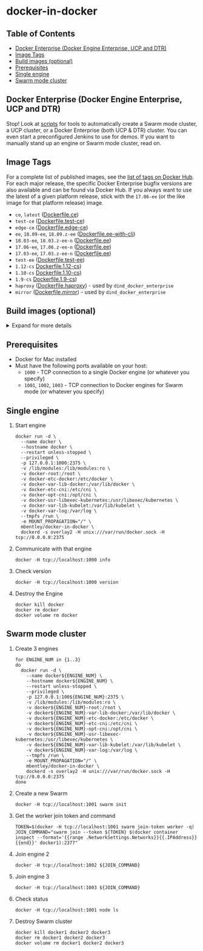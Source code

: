 docker-in-docker
================

## Table of Contents
* [Docker Enterprise (Docker Engine Enterprise, UCP and DTR)](#docker-enterprise-docker-engine-enterprise-ucp-and-dtr)
* [Image Tags](#image-tags)
* [Build images (optional)](#build-images-optional)
* [Prerequisites](#prerequisites)
* [Single engine](#single-engine)
* [Swarm mode cluster](#swarm-mode-cluster)

## Docker Enterprise (Docker Engine Enterprise, UCP and DTR)
Stop! Look at [scripts](./scripts) for tools to automatically create a Swarm mode cluster, a UCP cluster, or a Docker Enterprise (both UCP & DTR) cluster. You can even start a preconfigured Jenkins to use for demos. If you want to manually stand up an engine or Swarm mode cluster, read on.

## Image Tags
For a complete list of published images, see the [list of tags on Docker Hub](https://hub.docker.com/r/mbentley/docker-in-docker/tags/).  For each major release, the specific Docker Enterprise bugfix versions are also available and can be found via Docker Hub.  If you always want to use the latest of a given platform release, stick with the `17.06-ee` (or the like image for that platform release) image.

  * `ce`, `latest` ([Dockerfile.ce](./Dockerfile.ce))
  * `test-ce` ([Dockerfile.test-ce](./Dockerfile.test-ce))
  * `edge-ce` ([Dockerfile.edge-ce](./Dockerfile.edge-ce))
  * `ee`, `18.09-ee`, `18.09.z-ee` ([Dockerfile.ee-with-cli](./Dockerfile.ee-with-cli))
  * `18.03-ee`, `18.03.z-ee-n` ([Dockerfile.ee](./Dockerfile.ee))
  * `17.06-ee`, `17.06.z-ee-n` ([Dockerfile.ee](./Dockerfile.ee))
  * `17.03-ee`, `17.03.z-ee-n` ([Dockerfile.ee](./Dockerfile.ee))
  * `test-ee` ([Dockerfile.test-ee](./Dockerfile.ee))
  * `1.12-cs` [Dockerfile.1.12-cs](./Dockerfile.1.12-cs))
  * `1.10-cs` [Dockerfile.1.10-cs](./Dockerfile.1.10-cs))
  * `1.9-cs` [Dockerfile.1.9-cs](./Dockerfile.1.9-cs))
  * `haproxy` ([Dockerfile.haproxy](./scripts/haproxy/Dockerfile.haproxy)) - used by  `dind_docker_enterprise`
  * `mirror` ([Dockerfile.mirror](./scripts/mirror/Dockerfile.mirror)) - used by  `dind_docker_enterprise`

## Build images (optional)
<details><summary>Expand for more details</summary><p>

The images are published to Docker Hub so you do not need to build them unless you want to,

*Note*: your `<DOCKER-EE-URL>` value can be found from https://store.docker.com/?overlay=subscriptions

* Docker CE (stable)
  ```
  docker build \
    -t mbentley/docker-in-docker:17.03-ce \
    -t mbentley/docker-in-docker:ce \
    -f Dockerfile.ce .
  ```
* Docker CE (test)
  ```
  docker build \
    -t mbentley/docker-in-docker:test-ce \
    -f Dockerfile.test-ce .
  ```
* Docker CE (edge)
  ```
  docker build \
    -t mbentley/docker-in-docker:edge-ce \
    -f Dockerfile.edge-ce .
  ```
* Docker Enterprise (stable)
  ```
  docker build \
    --build-arg DOCKER_EE_URL="<DOCKER-EE-URL>" \
    --build-arg DOCKER_EE_REPO="stable" \
    -t mbentley/docker-in-docker:ee \
    -f Dockerfile.ee .

  docker push mbentley/docker-in-docker:ee
  ```
* Docker Enterprise (stable-18.09)
  ```
  docker build \
    --build-arg DOCKER_EE_URL="<DOCKER-EE-URL>" \
    --build-arg DOCKER_EE_REPO="stable-18.09" \
    -t mbentley/docker-in-docker:18.09-ee \
    -f Dockerfile.ee-with-cli .

  docker push mbentley/docker-in-docker:18.09-ee
  ```
* Docker EE (stable-18.03)
  ```
  docker build \
    --build-arg DOCKER_EE_URL="<DOCKER-EE-URL>" \
    --build-arg DOCKER_EE_REPO="stable-18.03" \
    -t mbentley/docker-in-docker:18.03-ee \
    -f Dockerfile.ee .

  docker push mbentley/docker-in-docker:18.03-ee
  ```
* Docker EE (stable-17.06)
  ```
  docker build \
    --build-arg DOCKER_EE_URL="<DOCKER-EE-URL>" \
    --build-arg DOCKER_EE_REPO="stable-17.06" \
    -t mbentley/docker-in-docker:17.06-ee \
    -f Dockerfile.ee .

  docker push mbentley/docker-in-docker:17.06-ee
  ```
* Docker EE (stable-17.03)
  ```
  docker build \
    --build-arg DOCKER_EE_URL="<DOCKER-EE-URL>" \
    --build-arg DOCKER_EE_REPO="stable-17.03" \
    -t mbentley/docker-in-docker:17.03-ee \
    -f Dockerfile.ee .

  docker push mbentley/docker-in-docker:17.03-ee
  ```
* Docker Enterprise (test)
  ```
  docker build \
    --build-arg DOCKER_EE_URL="<DOCKER-EE-URL>" \
    --build-arg DOCKER_EE_REPO="test" \
    -t mbentley/docker-in-docker:test-ee \
    -f Dockerfile.ee .

  docker push mbentley/docker-in-docker:test-ee
  ```

* Docker CS Engine 1.12
  ```
  docker build \
    -t mbentley/docker-in-docker:1.12-cs \
    -f Dockerfile.cs-1.12 .

  docker push mbentley/docker-in-docker:1.12-ce
  ```

* Docker CS Engine 1.10
  ```
  docker build \
    -t mbentley/docker-in-docker:1.10-cs \
    -f Dockerfile.cs-1.10 .

  docker push mbentley/docker-in-docker:1.10-cs
  ```

* Docker CS Engine 1.9
  ```
  docker build \
    -t mbentley/docker-in-docker:1.9-cs \
    -f Dockerfile.cs-1.9 .

  docker push mbentley/docker-in-docker:1.9-cs
  ```
</p></details>

## Prerequisites
  * Docker for Mac installed
  * Must have the following ports available on your host:
    * `1000` - TCP connection to a single Docker engine (or whatever you specify)
    * `1001`, `1002`, `1003` - TCP connection to Docker engines for Swarm mode (or whatever you specify)

## Single engine

1. Start engine
    ```
    docker run -d \
      --name docker \
      --hostname docker \
      --restart unless-stopped \
      --privileged \
      -p 127.0.0.1:1000:2375 \
      -v /lib/modules:/lib/modules:ro \
      -v docker-root:/root \
      -v docker-etc-docker:/etc/docker \
      -v docker-var-lib-docker:/var/lib/docker \
      -v docker-etc-cni:/etc/cni \
      -v docker-opt-cni:/opt/cni \
      -v docker-usr-libexec-kubernetes:/usr/libexec/kubernetes \
      -v docker-var-lib-kubelet:/var/lib/kubelet \
      -v docker-var-log:/var/log \
      --tmpfs /run \
      -e MOUNT_PROPAGATION="/" \
      mbentley/docker-in-docker \
      dockerd -s overlay2 -H unix:///var/run/docker.sock -H tcp://0.0.0.0:2375
    ```

2. Communicate with that engine
    ```
    docker -H tcp://localhost:1000 info
    ```

3. Check version
    ```
    docker -H tcp://localhost:1000 version
    ```

4. Destroy the Engine
    ```
    docker kill docker
    docker rm docker
    docker volume rm docker
    ```

## Swarm mode cluster
1. Create 3 engines
    ```
    for ENGINE_NUM in {1..3}
    do
      docker run -d \
        --name docker${ENGINE_NUM} \
        --hostname docker${ENGINE_NUM} \
        --restart unless-stopped \
        --privileged \
        -p 127.0.0.1:100${ENGINE_NUM}:2375 \
        -v /lib/modules:/lib/modules:ro \
        -v docker${ENGINE_NUM}-root:/root \
        -v docker${ENGINE_NUM}-var-lib-docker:/var/lib/docker \
        -v docker${ENGINE_NUM}-etc-docker:/etc/docker \
        -v docker${ENGINE_NUM}-etc-cni:/etc/cni \
        -v docker${ENGINE_NUM}-opt-cni:/opt/cni \
        -v docker${ENGINE_NUM}-usr-libexec-kubernetes:/usr/libexec/kubernetes \
        -v docker${ENGINE_NUM}-var-lib-kubelet:/var/lib/kubelet \
        -v docker${ENGINE_NUM}-var-log:/var/log \
        --tmpfs /run \
        -e MOUNT_PROPAGATION="/" \
        mbentley/docker-in-docker \
        dockerd -s overlay2 -H unix:///var/run/docker.sock -H tcp://0.0.0.0:2375
    done
    ```

2. Create a new Swarm
    ```
    docker -H tcp://localhost:1001 swarm init
    ```

3. Get the worker join token and command
    ```
    TOKEN=$(docker -H tcp://localhost:1001 swarm join-token worker -q)
    JOIN_COMMAND="swarm join --token ${TOKEN} $(docker container inspect --format='{{range .NetworkSettings.Networks}}{{.IPAddress}}{{end}}' docker1):2377"
    ```

4. Join engine 2
    ```
    docker -H tcp://localhost:1002 ${JOIN_COMMAND}
    ```

5. Join engine 3
    ```
    docker -H tcp://localhost:1003 ${JOIN_COMMAND}
    ```

6. Check status
    ```
    docker -H tcp://localhost:1001 node ls
    ```

7. Destroy Swarm cluster
    ```
    docker kill docker1 docker2 docker3
    docker rm docker1 docker2 docker3
    docker volume rm docker1 docker2 docker3
    ```
